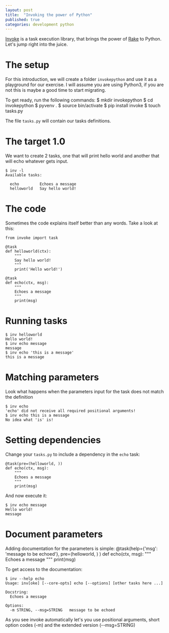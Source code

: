 ```yaml
---
layout: post
title:  "Invoking the power of Python"
published: true
categories: development python
---
```

[Invoke](http://www.pyinvoke.org/) is a task execution library, that brings the power of
[Rake](https://github.com/ruby/rake) to Python. Let's jump right into the juice.

# The setup

For this introduction, we will create a folder `invokepython` and use it as a playground for our exercise. I will
assume you are using Python3, if you are not this is maybe a good time to start migrating.

To get ready, run the following commands:
    $ mkdir invokepython
    $ cd invokepython
    $ pyvenv .
    $ source bin/activate
    $ pip install invoke
    $ touch tasks.py

The file `tasks.py` will contain our tasks definitions.

# The target 1.0

We want to create 2 tasks, one that will print hello world and another that will echo whatever gets input.

    $ inv -l
    Available tasks:

      echo         Echoes a message
      helloworld   Say hello world!


# The code

Sometimes the code explains itself better than any words. Take a look at this:

    from invoke import task

    @task
    def helloworld(ctx):
        """
        Say hello world!
        """
        print('Hello world!')

    @task
    def echo(ctx, msg):
        """
        Echoes a message
        """
        print(msg)

# Running tasks

    $ inv helloworld
    Hello world!
    $ inv echo message
    message
    $ inv echo 'this is a message'
    this is a message

# Matching parameters

Look what happens when the parameters input for the task does not match the definition

    $ inv echo
    'echo' did not receive all required positional arguments!
    $ inv echo this is a message
    No idea what 'is' is!

# Setting dependencies

Change your `tasks.py` to include a dependency in the `echo` task:

    @task(pre=(helloworld, ))
    def echo(ctx, msg):
        """
        Echoes a message
        """
        print(msg)

And now execute it:

    $ inv echo message
    Hello world!
    message

# Document parameters

Adding documentation for the parameters is simple:
    @task(help={'msg': 'message to be echoed'},
          pre=(helloworld, )
          )
    def echo(ctx, msg):
        """
        Echoes a message
        """
        print(msg)

To get access to the documentation:

    $ inv --help echo
    Usage: inv[oke] [--core-opts] echo [--options] [other tasks here ...]

    Docstring:
      Echoes a message

    Options:
      -m STRING, --msg=STRING   message to be echoed

As you see invoke automatically let's you use positional arguments, short option codes (-m) and the extended version
(--msg=STRING)
